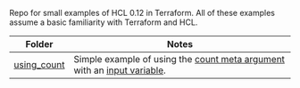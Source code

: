 Repo for small examples of HCL 0.12 in Terraform.  All of these examples assume a basic familiarity with Terraform and HCL.



| Folder       | Notes       |
| ------------- |-------------|
| [using_count](https://github.com/andybaran/terraform_examples/tree/master/using_count)     | Simple example of using the [count meta argument](https://www.terraform.io/docs/configuration/resources.html#count-multiple-resource-instances-by-count) with an [input variable](https://www.terraform.io/docs/configuration/variables.html). |







